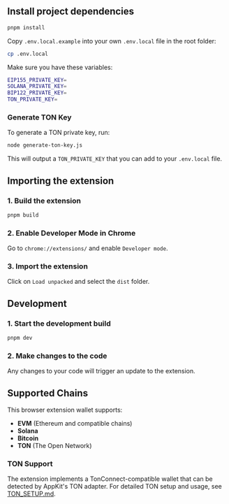 ## Install project dependencies

```bash
pnpm install
```

Copy `.env.local.example` into your own `.env.local` file in the root folder:

```bash
cp .env.local
```

Make sure you have these variables:

```bash
EIP155_PRIVATE_KEY=
SOLANA_PRIVATE_KEY=
BIP122_PRIVATE_KEY=
TON_PRIVATE_KEY=
```

### Generate TON Key

To generate a TON private key, run:

```bash
node generate-ton-key.js
```

This will output a `TON_PRIVATE_KEY` that you can add to your `.env.local` file.

## Importing the extension

### 1. Build the extension

```bash
pnpm build
```

### 2. Enable Developer Mode in Chrome

Go to `chrome://extensions/` and enable `Developer mode`.

### 3. Import the extension

Click on `Load unpacked` and select the `dist` folder.

## Development

### 1. Start the development build

```bash
pnpm dev
```

### 2. Make changes to the code

Any changes to your code will trigger an update to the extension.

## Supported Chains

This browser extension wallet supports:

- **EVM** (Ethereum and compatible chains)
- **Solana**
- **Bitcoin**
- **TON** (The Open Network)

### TON Support

The extension implements a TonConnect-compatible wallet that can be detected by AppKit's TON adapter. For detailed TON setup and usage, see [TON_SETUP.md](./TON_SETUP.md).
